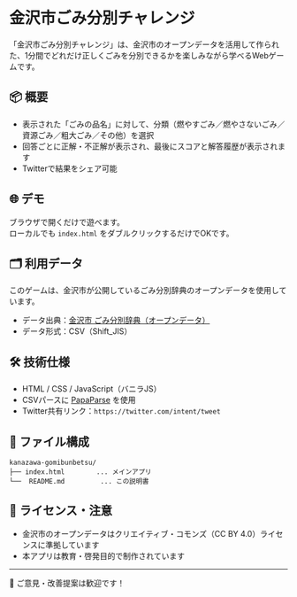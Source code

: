 # 金沢市ごみ分別チャレンジ

「金沢市ごみ分別チャレンジ」は、金沢市のオープンデータを活用して作られた、1分間でどれだけ正しくごみを分別できるかを楽しみながら学べるWebゲームです。

## 📦 概要

- 表示された「ごみの品名」に対して、分類（燃やすごみ／燃やさないごみ／資源ごみ／粗大ごみ／その他）を選択
- 回答ごとに正解・不正解が表示され、最後にスコアと解答履歴が表示されます
- Twitterで結果をシェア可能

## 🌐 デモ

ブラウザで開くだけで遊べます。  
ローカルでも `index.html` をダブルクリックするだけでOKです。

## 🗂 利用データ

このゲームは、金沢市が公開しているごみ分別辞典のオープンデータを使用しています。

- データ出典：[金沢市 ごみ分別辞典（オープンデータ）](https://catalog-data.city.kanazawa.ishikawa.jp/dataset/172014-gomibunbetsujiten)
- データ形式：CSV（Shift_JIS）

## 🛠 技術仕様

- HTML / CSS / JavaScript（バニラJS）
- CSVパースに [PapaParse](https://www.papaparse.com/) を使用
- Twitter共有リンク：`https://twitter.com/intent/tweet`

## 📁 ファイル構成

```
kanazawa-gomibunbetsu/
├── index.html        ... メインアプリ
└──  README.md         ... この説明書
```

## 📝 ライセンス・注意

- 金沢市のオープンデータはクリエイティブ・コモンズ（CC BY 4.0）ライセンスに準拠しています
- 本アプリは教育・啓発目的で制作されています

---
📮 ご意見・改善提案は歓迎です！
